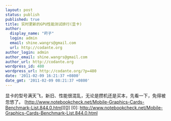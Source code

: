 ```yaml
---
layout: post
status: publish
published: true
title: 实时更新的GPU性能测试排行(显卡)
author:
  display_name: "莳子"
  login: admin
  email: shine.wangrs@gmail.com
  url: http://codante.org
author_login: admin
author_email: shine.wangrs@gmail.com
author_url: http://codante.org
wordpress_id: 480
wordpress_url: http://codante.org/?p=480
date: '2011-02-09 16:21:37 +0800'
date_gmt: '2011-02-09 08:21:37 +0800'
---
```


显卡的型号满天飞，新旧、性能很混乱，无论是攒机还是买本，先看一下，免得被忽悠了。
[http://www.notebookcheck.net/Mobile-Graphics-Cards-Benchmark-List.844.0.html][0]
[0]: http://www.notebookcheck.net/Mobile-Graphics-Cards-Benchmark-List.844.0.html